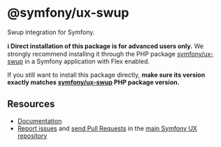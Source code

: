 # @symfony/ux-swup

Swup integration for Symfony.

**ℹ️ Direct installation of this package is for advanced users only.** We strongly recommend installing it through the PHP package [symfony/ux-swup](https://packagist.org/packages/symfony/ux-swup) in a Symfony application with Flex enabled.

If you still want to install this package directly, **make sure its version exactly matches [symfony/ux-swup](https://packagist.org/packages/symfony/ux-swup) PHP package version.**

## Resources

-   [Documentation](https://symfony.com/bundles/ux-swup/current/index.html)
-   [Report issues](https://github.com/symfony/ux/issues) and
    [send Pull Requests](https://github.com/symfony/ux/pulls)
    in the [main Symfony UX repository](https://github.com/symfony/ux)
